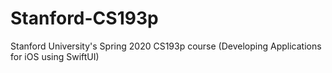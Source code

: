 # Stanford-CS193p
Stanford University's Spring 2020 CS193p course (Developing Applications for iOS using SwiftUI)
